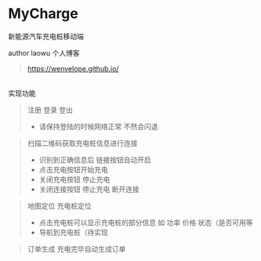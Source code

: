 # MyCharge
新能源汽车充电桩移动端

author laowu
个人博客  
> https://wenvelope.github.io/
</br>
实现功能  

> 注册 登录 登出
> - 请保持登陆的时候网络正常 不然会闪退


> 扫描二维码获取充电桩信息进行连接
> - 识别到正确信息后 链接按钮自动开启
> - 点击充电按钮开始充电
> - 关闭充电按钮 停止充电
> - 关闭连接按钮 停止充电 断开连接 


> 地图定位 充电桩定位
> - 点击充电桩可以显示充电桩的部分信息 如 功率 价格 状态（是否可用等
> - 导航到充电桩（待实现 

> 订单生成
> 充电完毕自动生成订单
